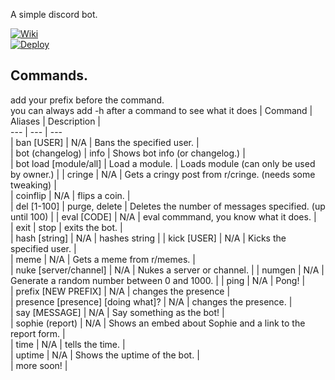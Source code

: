 
A simple discord bot.  
  
[![Wiki](https://img.icons8.com/ios/32/000000/wikipedia.png)](https://www.github.com/codeducks/xBOT/wiki)  
[![Deploy](https://www.herokucdn.com/deploy/button.svg)](https://heroku.com/deploy?template=https://github.com/codeducks/xBOT/tree/master)

## Commands.  
add your prefix before the command.  
you can always add -h after a command to see what it does
| Command | Aliases | Description |  
--- | --- | ---   
| ban [USER] | N/A | Bans the specified user. |  
| bot (changelog) | info | Shows bot info (or changelog.) |  
| bot load [module/all] | Load a module. | Loads module (can only be used by owner.) |
| cringe | N/A | Gets a cringy post from r/cringe. (needs some tweaking) |  
| coinflip | N/A | flips a coin. |  
| del [1-100] | purge, delete | Deletes the number of messages specified. (up until 100) |
| eval [CODE] | N/A | eval commmand, you know what it does.  |  
| exit | stop | exits the bot. |  
| hash [string] | N/A | hashes string |
| kick [USER] | N/A | Kicks the specified user. |  
| meme | N/A | Gets a meme from r/memes. |  
| nuke [server/channel] | N/A | Nukes a server or channel. |
| numgen | N/A | Generate a random number between 0 and 1000. |
| ping | N/A | Pong! |  
| prefix [NEW PREFIX] | N/A | changes the presence |  
| presence [presence] [doing what]? | N/A | changes the presence.  |  
| say [MESSAGE] | N/A | Say something as the bot! |  
| sophie (report) | N/A | Shows an embed about Sophie and a link to the report form. |  
| time | N/A | tells the time. |  
| uptime | N/A | Shows the uptime of the bot. |  
| more soon! |

